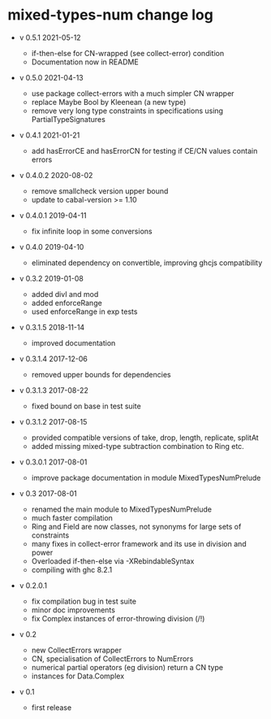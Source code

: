 # mixed-types-num change log

* v 0.5.1 2021-05-12
  * if-then-else for CN-wrapped (see collect-error) condition
  * Documentation now in README
* v 0.5.0 2021-04-13
  * use package collect-errors with a much simpler CN wrapper
  * replace Maybe Bool by Kleenean (a new type)
  * remove very long type constraints in specifications using PartialTypeSignatures
* v 0.4.1 2021-01-21
  * add hasErrorCE and hasErrorCN for testing if CE/CN values contain errors
* v 0.4.0.2 2020-08-02
  * remove smallcheck version upper bound
  * update to cabal-version >= 1.10
* v 0.4.0.1 2019-04-11
  * fix infinite loop in some conversions
* v 0.4.0 2019-04-10
  * eliminated dependency on convertible, improving ghcjs compatibility
* v 0.3.2 2019-01-08
  * added divI and mod
  * added enforceRange
  * used enforceRange in exp tests
* v 0.3.1.5 2018-11-14
  * improved documentation
* v 0.3.1.4 2017-12-06
  * removed upper bounds for dependencies
* v 0.3.1.3 2017-08-22
  * fixed bound on base in test suite
* v 0.3.1.2 2017-08-15
  * provided compatible versions of take, drop, length, replicate, splitAt
  * added missing mixed-type subtraction combination to Ring etc.

* v 0.3.0.1 2017-08-01
  * improve package documentation in module MixedTypesNumPrelude

* v 0.3 2017-08-01
  * renamed the main module to MixedTypesNumPrelude
  * much faster compilation
  * Ring and Field are now classes, not synonyms for large sets of constraints
  * many fixes in collect-error framework and its use in division and power
  * Overloaded if-then-else via -XRebindableSyntax
  * compiling with ghc 8.2.1

* v 0.2.0.1
  * fix compilation bug in test suite
  * minor doc improvements
  * fix Complex instances of error-throwing division (/!)

* v 0.2
  * new CollectErrors wrapper
  * CN, specialisation of CollectErrors to NumErrors
  * numerical partial operators (eg division) return a CN type
  * instances for Data.Complex

* v 0.1
  * first release
